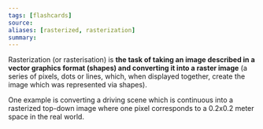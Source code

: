 ```yaml
---
tags: [flashcards]
source:
aliases: [rasterized, rasterization]
summary:
---
```


Rasterization (or rasterisation) is **the task of taking an image described in a vector graphics format (shapes) and converting it into a raster image** (a series of pixels, dots or lines, which, when displayed together, create the image which was represented via shapes).

One example is converting a driving scene which is continuous into a rasterized top-down image where one pixel corresponds to a 0.2x0.2 meter space in the real world.